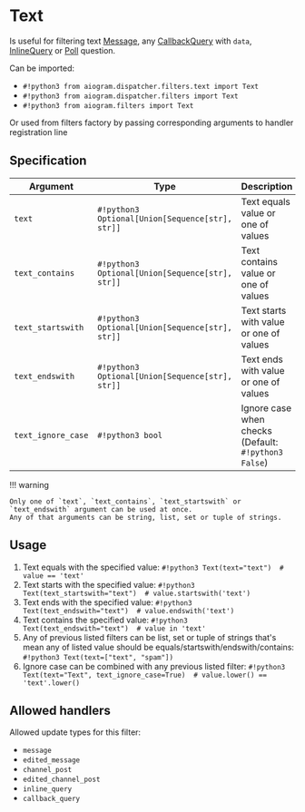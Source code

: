 # Text

Is useful for filtering text [Message](../../api/types/message.md), 
any [CallbackQuery](../../api/types/callback_query.md) with `data`, 
[InlineQuery](../../api/types/inline_query.md) or
[Poll](../../api/types/poll.md) question.

Can be imported:

- `#!python3 from aiogram.dispatcher.filters.text import Text`
- `#!python3 from aiogram.dispatcher.filters import Text`
- `#!python3 from aiogram.filters import Text`

Or used from filters factory by passing corresponding arguments to handler registration line


## Specification

| Argument | Type | Description |
| --- | --- | --- |
| `text` | `#!python3 Optional[Union[Sequence[str], str]]` | Text equals value or one of values |
| `text_contains` | `#!python3 Optional[Union[Sequence[str], str]]` | Text contains value or one of values |
| `text_startswith` | `#!python3 Optional[Union[Sequence[str], str]]` | Text starts with value or one of values |
| `text_endswith` | `#!python3 Optional[Union[Sequence[str], str]]` | Text ends with value or one of values |
| `text_ignore_case` | `#!python3 bool` | Ignore case when checks (Default: `#!python3 False`) |

!!! warning
    
    Only one of `text`, `text_contains`, `text_startswith` or `text_endswith` argument can be used at once.
    Any of that arguments can be string, list, set or tuple of strings.  

## Usage

1. Text equals with the specified value: `#!python3 Text(text="text")  # value == 'text'`
1. Text starts with the specified value: `#!python3 Text(text_startswith="text")  # value.startswith('text')`
1. Text ends with the specified value: `#!python3 Text(text_endswith="text")  # value.endswith('text')`
1. Text contains the specified value: `#!python3 Text(text_endswith="text")  # value in 'text'`
1. Any of previous listed filters can be list, set or tuple of strings that's mean any of listed value should be equals/startswith/endswith/contains: `#!python3 Text(text=["text", "spam"])`
1. Ignore case can be combined with any previous listed filter: `#!python3 Text(text="Text", text_ignore_case=True)  # value.lower() == 'text'.lower()`

## Allowed handlers

Allowed update types for this filter:

- `message`
- `edited_message`
- `channel_post`
- `edited_channel_post`
- `inline_query`
- `callback_query`
